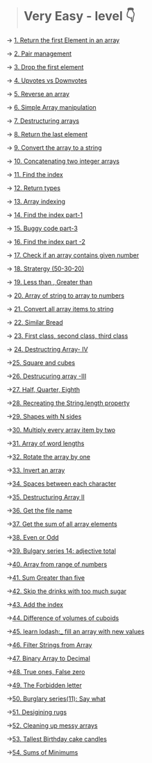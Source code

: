 > # Very Easy - level 👇

-> [1. Return the first Element in an array](./1.Return%20the%20first%20Element%20in%20an%20array.js)

-> [2. Pair management](./2.Pair%20management.js)

-> [3. Drop the first element](./3.Learn%20Lodash_.drop%2C%20Drop%20the%20First%20Elements%20of%20an%20Array.js)

-> [4. Upvotes vs Downvotes](./4.%20Upvotes%20vs%20Downvotes.js)

-> [5. Reverse an array](./5.%20Reverse%20an%20Array.js)

-> [6. Simple Array manipulation](./6.%20Simple%20Array%20Manipulation.js)

-> [7. Destructuring arrays](./7.Destructuring%20Arrays%201.js)

-> [8. Return the last element](./8.%20Return%20the%20last%20element%20in%20an%20array.js)

-> [9. Convert the array to a string](./9.%20Convert%20an%20array%20to%20a%20string.js)

-> [10. Concatenating two integer arrays](./10.%20Concatenating%20Two%20integer%20arrays.js)

-> [11. Find the index](./11.%20find%20the%20index.js)

-> [12. Return types](./12.%20Return%20Types.js)

-> [13. Array indexing](./13.%20Array%20Indexing.js)

-> [14. Find the index part-1](./14.%20Find%20the%20index(part%201).js)

-> [15. Buggy code part-3](./15.%20Buggy%20code(part%203).js)

-> [16. Find the index part -2](./16.%20Find%20the%20index%20(part%20%232).js)

-> [17. Check if an array contains given number](./17.%20Check%20if%20an%20array%20contains%20a%20given%20number.js)

-> [18. Stratergy (50-30-20)](./18.%20Strategy(50-30-20).js)

-> [19. Less than , Greater than](./19.Less%20than%2C%20Greater%20than.js)

-> [20. Array of  string to array to numbers](./20.Array%20of%20string%20to%20array%20to%20numbers.js)

-> [21. Convert all array items to string ](./21.Convert%20all%20array%20items%20to%20string.js)

-> [22. Similar Bread](./22.%20Similar%20Bread.js)

-> [23. First class, second class, third class](./23.First%20Class%2C%20Second%20class%2C%20and%20third%20class%20levers%20.js)

-> [24. Destructring Array- IV](./24.%20Destructuring%20arrays(iv)%20.js)


->[25. Square and cubes ](25.%20Squares%20and%20cubes.js)

->[26. Destrucuring array -III ](./26.%20Destructuring%20array%20III%20.js)

->[27. Half, Quarter, Eighth ](./27.Half%2C%20Quarter%20and%20Eighth.js)


->[28. Recreating the String.length property](./28.%20Recreating%20the%20String.length%20property.js)

->[29. Shapes with N sides](./29.Shapes%20with%20N%20sides.js)


->[30. Multiply every array item by two ](./30.%20Multiply%20every%20array%20item%20by%20two.js)

->[31. Array of word lengths](./31.%20Array%20of%20word%20Lengths.js)

->[32. Rotate the array by one](./32.%20Rotate%20the%20array%20by%20one.js)

->[33. Invert an array](./33.%20Invert%20an%20array.js)

->[34. Spaces between each character ](./34.%20Spaces%20between%20each%20Character.js)


->[35. Destructuring Array II ](./36.%20Destructuring%20Arrays%20II%20.js)

->[36. Get the file name ](./35.%20Get%20the%20file%20name.js)


->[37. Get the sum of all array elements](./37.%20Get%20the%20sum%20of%20all%20array%20elements.js)

->[38. Even or Odd](./39.Even%20or%20add.js)

->[39. Bulgary series 14: adjective total ](./38.%20Burglary%20series(14)%20adjectives%20total.js)


->[40. Array from range of numbers ](./40.%20Array%20from%20a%20range%20of%20numbers.js)

->[41. Sum Greater than five](./41.%20Sum%20Greater%20than%20five.js)

->[42. Skip the drinks with too much sugar](42.%20Skip%20the%20drinks%20with%20too%20much%20sugar.js)

->[43. Add the index](./43.%20Add%20the%20index.js)

->[44. Difference of volumes of cuboids](./41.%20Difference%20of%20volumesof%20cuboids.js)

->[45. learn lodash:_ fill an array with new values](./45.%20Learn%20lodash_%20fill%20an%20array%20with%20new%20values.js)

->[46. Filter Strings from Array ](./46.%20Filter%20Strings%20from%20Array.js)


->[47. Binary Array to Decimal](./47.%20Binary%20Array%20to%20Decimal.js)


->[48. True ones, False zero](./48.%20True%20ones%2CFalse%20Zeros.js)

->[49. The Forbidden letter](./49.%20The%20Forbidden%20letter.js)

->[50. Burglary series(11): Say what](./50.%20Burglary%20series(11)%20Say%20what.js)

->[51. Desigining  rugs](./51.%20Designing%20Rugs.js)

->[52. Cleaning up messy arrays ](./52.Cleaning%20up%20messy%20arrays.js)

->[53. Tallest Birthday cake candles ](./53.%20Tallest%20Birthday%20Cake%20Candles.js)

->[54. Sums of Minimums](./54.%20Sum%20of%20Minimums.js)